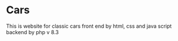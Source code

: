 # Cars
This is website for classic cars  front end  by html, css and java script backend by php v 8.3 
